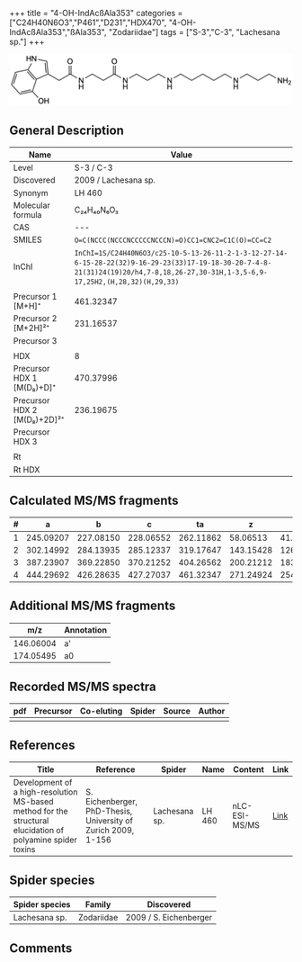 +++
title = "4-OH-IndAcßAla353"
categories = ["C24H40N6O3","P461","D231","HDX470",
"4-OH-IndAcßAla353","ßAla353",
"Zodariidae"]
tags = ["S-3","C-3",
"Lachesana sp."]
+++

![](/img/4-OH-IndAcbAla353.png)

## General Description

| Name                        | Value                |
|-----------------------------|----------------------|
| Level                       | S-3 / C-3                   |
| Discovered                  | 2009 / Lachesana sp. |
| Synonym                     | LH 460               |
| Molecular formula           | C₂₄H₄₀N₆O₃           |
| CAS                         | ---                  |
| SMILES | `O=C(NCCC(NCCCNCCCCCNCCCN)=O)CC1=CNC2=C1C(O)=CC=C2`  |
| InChI  | `InChI=1S/C24H40N6O3/c25-10-5-13-26-11-2-1-3-12-27-14-6-15-28-22(32)9-16-29-23(33)17-19-18-30-20-7-4-8-21(31)24(19)20/h4,7-8,18,26-27,30-31H,1-3,5-6,9-17,25H2,(H,28,32)(H,29,33)`  |
|                             |                      |
| Precursor 1 [M+H]⁺          | 461.32347            |
| Precursor 2 [M+2H]²⁺        | 231.16537            |
| Precursor 3                 |                      |
|                             |                      |
| HDX                         | 8                    |
| Precursor HDX 1 [M(D₈)+D]⁺   | 470.37996            |
| Precursor HDX 2 [M(D₈)+2D]²⁺ | 236.19675            |
| Precursor HDX 3             |                      |
|                             |                      |
| Rt                          |                      |
| Rt HDX                      |                      |

## Calculated MS/MS fragments

| # | a         | b         | c         | ta        | z         | y         | tz        |
|---|-----------|-----------|-----------|-----------|-----------|-----------|-----------|
| 1 | 245.09207 | 227.08150 | 228.06552 | 262.11862 | 58.06513 | 41.03858 | 75.09167 |
| 2 | 302.14992 | 284.13935 | 285.12337 | 319.17647 | 143.15428 | 126.12773 | 160.18082 |
| 3 | 387.23907 | 369.22850 | 370.21252 | 404.26562 | 200.21212 | 183.18558 | 217.23867 |
| 4 | 444.29692 | 426.28635 | 427.27037 | 461.32347 | 271.24924 | 254.22269 | 288.27579 |

## Additional MS/MS fragments

| m/z       | Annotation |
|-----------|------------|
| 146.06004    | a'   |
| 174.05495    | a0   |

## Recorded MS/MS spectra

| pdf | Precursor | Co-eluting | Spider | Source | Author |
|-----|-----------|------------|--------|--------|--------|
|     |           |            |        |        |        |

## References

| Title     | Reference   | Spider    | Name   | Content  | Link |
|-----------|-------------|-----------|--------|----------|-----|
| Development of a high-resolution MS-based method for the structural elucidation of polyamine spider toxins| S. Eichenberger, PhD-Thesis, University of Zurich 2009, 1-156 | Lachesana sp. | LH 460 | nLC-ESI-MS/MS | [Link](https://www.zora.uzh.ch/id/eprint/12787/1/Eichenberger.pdf) |

## Spider species

| Spider species | Family     | Discovered             |
|----------------|------------|------------------------|
| Lachesana sp. | Zodariidae | 2009 / S. Eichenberger |

## Comments